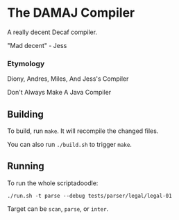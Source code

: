 # The DAMAJ Compiler

A really decent Decaf compiler.

"Mad decent" - Jess

### Etymology
Diony, Andres, Miles, And Jess's Compiler

Don't Always Make A Java Compiler

## Building
To build, run `make`. It will recompile the changed files.

You can also run `./build.sh` to trigger `make`.

## Running
To run the whole scriptadoodle:
```
./run.sh -t parse --debug tests/parser/legal/legal-01
```

Target can be `scan`, `parse`, or `inter`.
